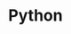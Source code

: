 ---
layout: tag-list
type: tag
title: Python
slug: python
category: Backend 
sidebar: true
order: 4
description: >
   Algorithm study / Problem solutions
---